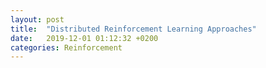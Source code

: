 ```yaml
---
layout: post
title:  "Distributed Reinforcement Learning Approaches"
date:   2019-12-01 01:12:32 +0200
categories: Reinforcement
---
```


